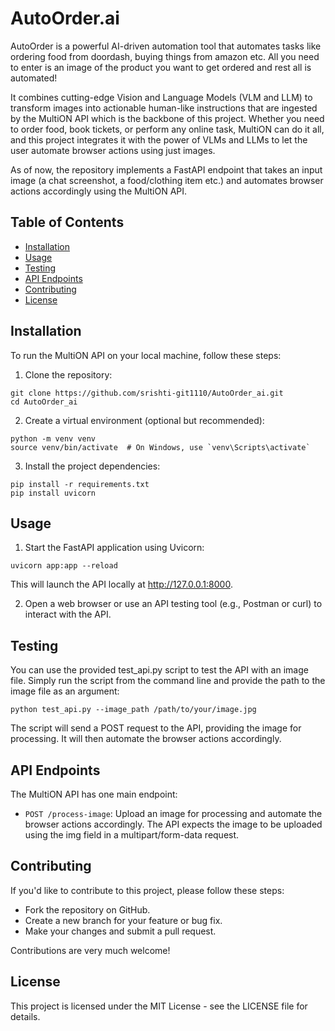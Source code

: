 # AutoOrder.ai
AutoOrder is a powerful AI-driven automation tool that automates tasks like ordering food from doordash, buying things from amazon etc. All you need to enter is an image of the product you want to get ordered and rest all is automated!

It combines cutting-edge Vision and Language Models (VLM and LLM) to transform images into actionable human-like instructions that are ingested by the MultiON API which is the backbone of this project. Whether you need to order food, book tickets, or perform any online task, MultiON can do it all, and this project integrates it with the power of VLMs and LLMs to let the user automate browser actions using just images.

As of now, the repository implements a FastAPI endpoint that takes an input image (a chat screenshot, a food/clothing item etc.) and automates browser actions accordingly using the MultiON API.

## Table of Contents
* [Installation](https://github.com/srishti-git1110/AutoOrder_ai#installation)
* [Usage](https://github.com/srishti-git1110/AutoOrder_ai#usage)
* [Testing](https://github.com/srishti-git1110/AutoOrder_ai#testing)
* [API Endpoints](https://github.com/srishti-git1110/AutoOrder_ai#api-endpoints)
* [Contributing](https://github.com/srishti-git1110/AutoOrder_ai#contributing)
* [License](https://github.com/srishti-git1110/AutoOrder_ai#license)

## Installation
To run the MultiON API on your local machine, follow these steps:

1. Clone the repository:
```
git clone https://github.com/srishti-git1110/AutoOrder_ai.git
cd AutoOrder_ai
```

2. Create a virtual environment (optional but recommended):
```
python -m venv venv
source venv/bin/activate  # On Windows, use `venv\Scripts\activate`
```

3. Install the project dependencies:
```
pip install -r requirements.txt
pip install uvicorn
```

## Usage
1. Start the FastAPI application using Uvicorn:
```
uvicorn app:app --reload
```
This will launch the API locally at http://127.0.0.1:8000.

2. Open a web browser or use an API testing tool (e.g., Postman or curl) to interact with the API.

## Testing
You can use the provided test_api.py script to test the API with an image file. Simply run the script from the command line and provide the path to the image file as an argument:

```
python test_api.py --image_path /path/to/your/image.jpg
```

The script will send a POST request to the API, providing the image for processing. It will then automate the browser actions accordingly.

## API Endpoints
The MultiON API has one main endpoint:

* `POST /process-image`: Upload an image for processing and automate the browser actions accordingly.
The API expects the image to be uploaded using the img field in a multipart/form-data request.

## Contributing
If you'd like to contribute to this project, please follow these steps:

* Fork the repository on GitHub.
* Create a new branch for your feature or bug fix.
* Make your changes and submit a pull request.

Contributions are very much welcome!

## License
This project is licensed under the MIT License - see the LICENSE file for details.